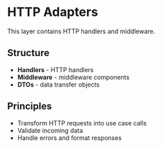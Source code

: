 # HTTP Adapters

This layer contains HTTP handlers and middleware.

## Structure

- **Handlers** - HTTP handlers
- **Middleware** - middleware components
- **DTOs** - data transfer objects

## Principles

- Transform HTTP requests into use case calls
- Validate incoming data
- Handle errors and format responses

